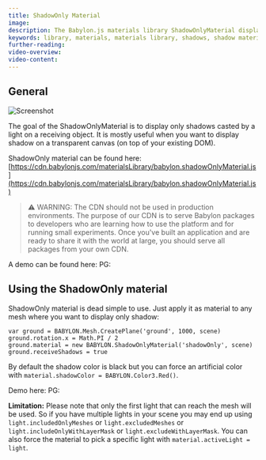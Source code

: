 ```yaml
---
title: ShadowOnly Material
image: 
description: The Babylon.js materials library ShadowOnlyMaterial displays only shadows casted by a light on a receiving object.
keywords: library, materials, materials library, shadows, shadow material
further-reading:
video-overview:
video-content:
---
```


## General

![Screenshot](/img/extensions/materials/shadowOnly.jpg)

The goal of the ShadowOnlyMaterial is to display only shadows casted by a light on a receiving object. It is mostly useful when you want to display shadow on a transparent canvas (on top of your existing DOM).

ShadowOnly material can be found here: [https://cdn.babylonjs.com/materialsLibrary/babylon.shadowOnlyMaterial.js](https://cdn.babylonjs.com/materialsLibrary/babylon.shadowOnlyMaterial.js)

> ⚠️ WARNING: The CDN should not be used in production environments. The purpose of our CDN is to serve Babylon packages to developers who are learning how to use the platform and for running small experiments. Once you've built an application and are ready to share it with the world at large, you should serve all packages from your own CDN.

A demo can be found here: PG: <Playground id="#1KF7V1" title="Shadow Only Material" description="Example of shadow only material"/>

## Using the ShadowOnly material

ShadowOnly material is dead simple to use. Just apply it as material to any mesh where you want to display only shadow:

```
var ground = BABYLON.Mesh.CreatePlane('ground', 1000, scene)
ground.rotation.x = Math.PI / 2
ground.material = new BABYLON.ShadowOnlyMaterial('shadowOnly', scene)
ground.receiveShadows = true
```

By default the shadow color is black but you can force an artificial color with `material.shadowColor = BABYLON.Color3.Red()`.

Demo here:  PG: <Playground id="#1KF7V1#19" title="Shadow Only Material" description="Example of shadow only material color"/>

**Limitation:** Please note that only the first light that can reach the mesh will be used. 
So if you have multiple lights in your scene you may end up using `light.includedOnlyMeshes` or `light.excludedMeshes` or `light.includeOnlyWithLayerMask` or `light.excludeWithLayerMask`.
You can also force the material to pick a specific light with `material.activeLight = light`.


